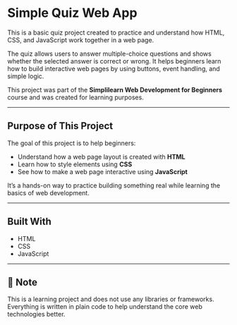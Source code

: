 # Simple Quiz Web App

This is a basic quiz project created to practice and understand how HTML, CSS, and JavaScript work together in a web page.

The quiz allows users to answer multiple-choice questions and shows whether the selected answer is correct or wrong. It helps beginners learn how to build interactive web pages by using buttons, event handling, and simple logic.

This project was part of the **Simplilearn Web Development for Beginners** course and was created for learning purposes.

---

##  Purpose of This Project

The goal of this project is to help beginners:

- Understand how a web page layout is created with **HTML**
- Learn how to style elements using **CSS**
- See how to make a web page interactive using **JavaScript**

It’s a hands-on way to practice building something real while learning the basics of web development.

---

##  Built With

- HTML
- CSS
- JavaScript

---

## 📄 Note

This is a learning project and does not use any libraries or frameworks. Everything is written in plain code to help understand the core web technologies better.

